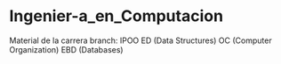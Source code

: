 # Ingenier-a_en_Computacion
Material de la carrera
branch:
IPOO
ED (Data Structures)
OC (Computer Organization)
EBD (Databases)
